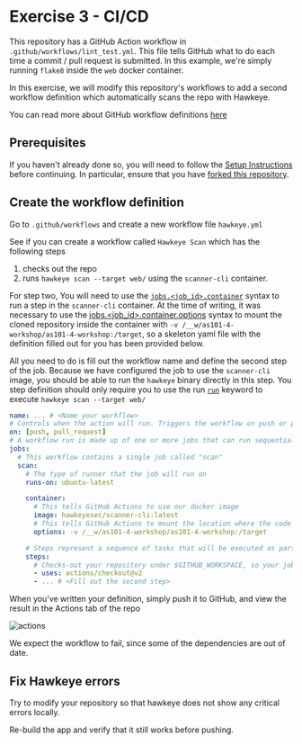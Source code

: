 # Exercise 3 - CI/CD

This repository has a GitHub Action workflow in `.github/workflows/lint_test.yml`. This file tells
GitHub what to do each time a commit / pull request is submitted. In this example, we're simply
running `flake8` inside the `web` docker container.

In this exercise, we will modify this repository's workflows to add a second workflow definition
which automatically scans the repo with Hawkeye.

You can read more about GitHub workflow definitions
[here](https://docs.github.com/en/actions/reference/workflow-syntax-for-github-actions)

## Prerequisites

If you haven't already done so, you will need to follow the [Setup Instructions](00_setup.md) before
continuing. In particular, ensure that you have
[forked this repository](00_setup.md#forking-the-repository).

## Create the workflow definition

Go to `.github/workflows` and create a new workflow file `hawkeye.yml`

See if you can create a workflow called `Hawkeye Scan` which has the following steps

1. checks out the repo
2. runs `hawkeye scan --target web/` using the `scanner-cli` container.

For step two, You will need to use the
[`jobs.<job_id>.container`](https://docs.github.com/en/actions/reference/workflow-syntax-for-github-actions#jobsjob_idcontainer)
syntax to run a step in the `scanner-cli` container. At the time of writing, it was necessary to use the
[jobs.<job_id>.container.options](https://docs.github.com/en/actions/reference/workflow-syntax-for-github-actions#jobsjob_idcontaineroptions) syntax
to mount the cloned repository inside the container with
`-v /__w/as101-4-workshop/as101-4-workshop:/target`, so a skeleton yaml file with the
definition filled out for you has been provided below.

All you need to do is fill out the workflow name and define the second step of the job. Because we have configured the job to use the `scanner-cli` image, you should be able to run the `hawkeye` binary directly in this step. You step definition should only require you to use the run
[`run`](https://docs.github.com/en/actions/reference/workflow-syntax-for-github-actions#jobsjob_idstepsrun) keyword to execute `hawkeye scan --target web/`

```yml
name: ... # <Name your workflow>
# Controls when the action will run. Triggers the workflow on push or pull request on any branch
on: [push, pull_request]
# A workflow run is made up of one or more jobs that can run sequentially or in parallel
jobs:
  # This workflow contains a single job called "scan"
  scan:
    # The type of runner that the job will run on
    runs-on: ubuntu-latest

    container:
      # This tells GitHub Actions to use our docker image
      image: hawkeyesec/scanner-cli:latest
      # This tells GitHub Actions to mount the location where the code was checked out to /target
      options: -v /__w/as101-4-workshop/as101-4-workshop:/target

    # Steps represent a sequence of tasks that will be executed as part of the job
    steps:
      # Checks-out your repository under $GITHUB_WORKSPACE, so your job can access it
      - uses: actions/checkout@v2
      - ... # <Fill out the second step>
```

When you've written your definition, simply push it to GitHub, and view the result in the Actions
tab of the repo

![actions](images/../../images/actions_tab.png)

We expect the workflow to fail, since some of the dependencies are out of date.

## Fix Hawkeye errors

Try to modify your repository so that hawkeye does not show any critical errors locally.

Re-build the app and verify that it still works before pushing.
